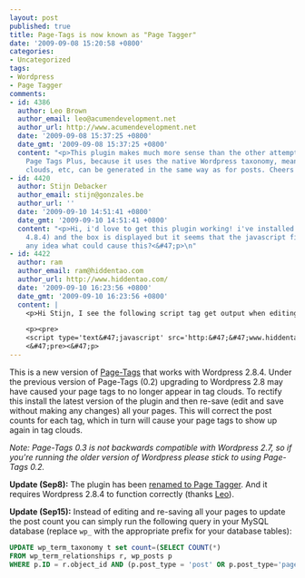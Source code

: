 ```yaml
---
layout: post
published: true
title: Page-Tags is now known as "Page Tagger"
date: '2009-09-08 15:20:58 +0800'
categories:
- Uncategorized
tags:
- Wordpress
- Page Tagger
comments:
- id: 4386
  author: Leo Brown
  author_email: leo@acumendevelopment.net
  author_url: http://www.acumendevelopment.net
  date: '2009-09-08 15:37:25 +0800'
  date_gmt: '2009-09-08 15:37:25 +0800'
  content: "<p>This plugin makes much more sense than the other attempts, such as
    Page Tags Plus, because it uses the native Wordpress taxonomy, meaning that tag
    clouds, etc, can be generated in the same way as for posts. Cheers Ramesh!<&#47;p>\n"
- id: 4420
  author: Stijn Debacker
  author_email: stijn@gonzales.be
  author_url: ''
  date: '2009-09-10 14:51:41 +0800'
  date_gmt: '2009-09-10 14:51:41 +0800'
  content: "<p>Hi, i'd love to get this plugin working! i've installed it(wordpress
    4.8.4) and the box is displayed but it seems that the javascript file isn't loaded!
    any idea what could cause this?<&#47;p>\n"
- id: 4422
  author: ram
  author_email: ram@hiddentao.com
  author_url: http://www.hiddentao.com/
  date: '2009-09-10 16:23:56 +0800'
  date_gmt: '2009-09-10 16:23:56 +0800'
  content: |
    <p>Hi Stijn, I see the following script tag get output when editing a page:<&#47;p>

    <p><pre>
    <script type='text&#47;javascript' src='http:&#47;&#47;www.hiddentao.com&#47;wp-content&#47;plugins&#47;page-tagger&#47;page-tags.js?ver=20081210'><&#47;script>
    <&#47;pre><&#47;p>
---
```

This is a new version of [Page-Tags](/code/wordpress-page-tags-plugin/) that works with Wordpress 2.8.4. Under the previous version of Page-Tags (0.2) upgrading to Wordpress 2.8 may have caused your page tags to no longer appear in tag clouds. To rectify this install the latest version of the plugin and then re-save (edit and save without making any changes) all your pages. This will correct the post counts for each tag, which in turn will cause your page tags to show up again in tag clouds. 

*Note: Page-Tags 0.3 is not backwards compatible with Wordpress 2.7, so if you're running the older version of Wordpress please stick to using Page-Tags 0.2.* 

**Update (Sep8):** The plugin has been [renamed to Page Tagger](/archives/2009/09/08/page-tags-is-now-known-as-page-tagger/). And it requires Wordpress 2.8.4 to function correctly (thanks [Leo](http://www.acumendevelopment.net/)). 

**Update (Sep15):** Instead of editing and re-saving all your pages to update the post count you can simply run the following query in your MySQL database (replace `wp_` with the appropriate prefix for your database tables):

```sql
UPDATE wp_term_taxonomy t set count=(SELECT COUNT(*) 
FROM wp_term_relationships r, wp_posts p 
WHERE p.ID = r.object_id AND (p.post_type = 'post' OR p.post_type='page') AND r.term_taxonomy_id = t.term_taxonomy_id)
```